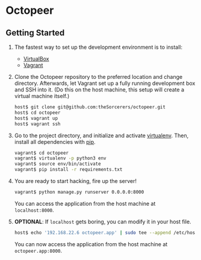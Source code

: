 # Octopeer

## Getting Started

1. The fastest way to set up the development environment is to install:

    * [VirtualBox](https://www.virtualbox.org/)
    * [Vagrant](https://www.vagrantup.com/)

1. Clone the Octopeer repository to the preferred location and change directory.
Afterwards, let Vagrant set up a fully running development box and SSH into it.
(Do this on the host machine, this setup will create a virtual machine itself.)

   ```bash
   host$ git clone git@github.com:theSorcerers/octopeer.git
   host$ cd octopeer
   host$ vagrant up
   host$ vagrant ssh
   ```
1. Go to the project directory, and initialize and activate [virtualenv](https://virtualenv.pypa.io/en/latest/).
Then, install all dependencies with [pip](https://pip.pypa.io/en/stable/).

   ```bash
   vagrant$ cd octopeer
   vagrant$ virtualenv -p python3 env
   vagrant$ source env/bin/activate
   vagrant$ pip install -r requirements.txt
   ```

1. You are ready to start hacking, fire up the server!

   ```bash
   vagrant$ python manage.py runserver 0.0.0.0:8000
   ```

   You can access the application from the host machine at `localhost:8000`.

1. **OPTIONAL**: If `localhost` gets boring, you can modify it in your host file.

   ```bash
   host$ echo '192.168.22.6 octopeer.app' | sudo tee --append /etc/hosts
   ```
   You can now access the application from the host machine at `octopeer.app:8000`.
